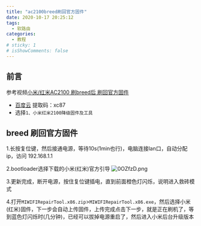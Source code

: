 ```yaml
---
title: "ac2100breed刷回官方固件"
date: 2020-10-17 20:25:12
tags:
  - 软路由
categories:
  - 教程
# sticky: 1
# isShowComments: false
---
```



## 前言

参考视频[小米/红米AC2100 刷breed后 刷回官方固件](https://www.bilibili.com/video/BV1MQ4y1P7Sa)

* [百度云](https://pan.baidu.com/s/1t9biu18IXrQ4rQmIY7xXUg) 提取码：xc87 
* 选择`1、小米红米2100降级固件及工具`
## breed 刷回官方固件

1.长按复位键，然后接通电源，等待10s(1min也行)，电脑连接lan口，自动分配ip，访问 192.168.1.1

2.bootloader选择下载的小米(红米)官方引导
<img src="https://s1.ax1x.com/2020/10/17/0OZfzD.png" alt="0OZfzD.png" border="0" />

3.更新完成，断开电源，按住复位键插电，直到前面橙色灯闪烁，说明进入救砖模式

4.打开`MIWIFIRepairTool.x86.zip`>`MIWIFIRepairTool.x86.exe`，然后选择小米(红米)固件，下一步会自动上传固件，上传完成点击下一步，就是正在刷机了，等到蓝色灯闪烁时(几分钟)，已经可以拔掉电源重启了，然后进入小米后台升级版本
